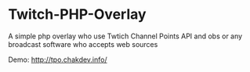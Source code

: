 # Twitch-PHP-Overlay
A simple php overlay who use Twtich Channel Points API and obs or any broadcast software who accepts web sources

Demo: http://tpo.chakdev.info/
